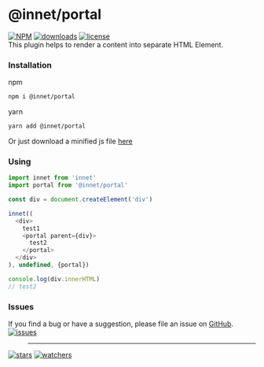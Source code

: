 # @innet/portal
[![NPM](https://img.shields.io/npm/v/@innet/portal.svg)](https://github.com/d8corp/innet-portal/blob/master/CHANGELOG.md)
[![downloads](https://img.shields.io/npm/dm/@innet/portal.svg)](https://www.npmjs.com/package/@innet/portal)
[![license](https://img.shields.io/npm/l/@innet/portal)](https://github.com/d8corp/innet-portal/blob/master/LICENSE)  
This plugin helps to render a content into separate HTML Element.

### Installation
npm
```bash
npm i @innet/portal
```
yarn
```bash
yarn add @innet/portal
```

Or just download a minified js file
[here](https://github.com/d8corp/innet-portal/blob/master/lib/innet-portal.min.js)

### Using
```typescript jsx
import innet from 'innet'
import portal from '@innet/portal'

const div = document.createElement('div')

innet((
  <div>
    test1
    <portal parent={div}>
      test2
    </portal>
  </div>
), undefined, {portal})

console.log(div.innerHTML)
// test2
```

### Issues
If you find a bug or have a suggestion, please file an issue on [GitHub](https://github.com/d8corp/innet-portal/issues).  
[![issues](https://img.shields.io/github/issues-raw/d8corp/innet-portal)](https://github.com/d8corp/innet-portal/issues)
> ---
[![stars](https://img.shields.io/github/stars/d8corp/innet-portal?style=social)](https://github.com/d8corp/innet-portal/stargazers)
[![watchers](https://img.shields.io/github/watchers/d8corp/innet-portal?style=social)](https://github.com/d8corp/innet-portal/watchers)
